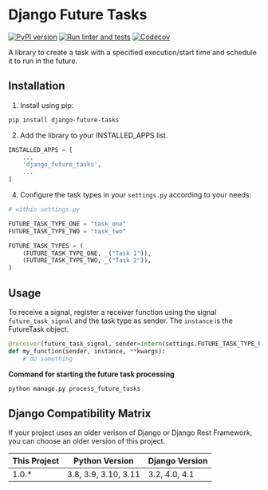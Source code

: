 # Django Future Tasks

[![PyPI version](https://img.shields.io/pypi/v/django-future-tasks.svg)](https://pypi.org/project/django-future-tasks/)
[![Run linter and tests](https://github.com/anexia/django-future-tasks/actions/workflows/test.yml/badge.svg?branch=main)](https://github.com/anexia/django-future-tasks/actions/workflows/test.yml)
[![Codecov](https://img.shields.io/codecov/c/gh/anexia/django-future-tasks)](https://codecov.io/gh/anexia/django-future-tasks)

A library to create a task with a specified execution/start time and schedule it to run in the future.

## Installation

1. Install using pip:

```sh
pip install django-future-tasks
```

2. Add the library to your INSTALLED_APPS list.

```python
INSTALLED_APPS = [
    ...
    'django_future_tasks',
    ...
]
```

4. Configure the task types in your `settings.py` according to your needs:

```python
# within settings.py

FUTURE_TASK_TYPE_ONE = "task_one"
FUTURE_TASK_TYPE_TWO = "task_two"

FUTURE_TASK_TYPES = (
    (FUTURE_TASK_TYPE_ONE, _("Task 1")),
    (FUTURE_TASK_TYPE_TWO, _("Task 2")),
)
```

## Usage

To receive a signal, register a receiver function using the signal `future_task_signal` and the task type as sender.
The `instance` is the FutureTask object.

```python
@receiver(future_task_signal, sender=intern(settings.FUTURE_TASK_TYPE_ONE))
def my_function(sender, instance, **kwargs):
    # do something
```

**Command for starting the future task processing**
```bash
python manage.py process_future_tasks
```

## Django Compatibility Matrix

If your project uses an older verison of Django or Django Rest Framework, you can choose an older version of this project.

| This Project | Python Version       | Django Version |
|--------------|----------------------|----------------|
| 1.0.*        | 3.8, 3.9, 3.10, 3.11 | 3.2, 4.0, 4.1  |
